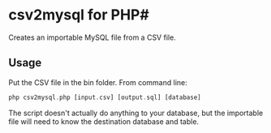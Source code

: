 # csv2mysql for PHP#

Creates an importable MySQL file from a CSV file.

## Usage ##

Put the CSV file in the bin folder.  From command line:

```php
php csv2mysql.php [input.csv] [output.sql] [database]
```

The script doesn't actually do anything to your database, but the importable file will need to know the destination database and table.